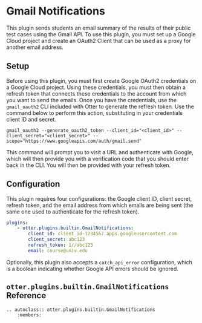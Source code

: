 # Gmail Notifications

This plugin sends students an email summary of the results of their public test cases using the Gmail API. To use this plugin, you must set up a Google Cloud project and create an OAuth2 Client that can be used as a proxy for another email address.

## Setup

Before using this plugin, you must first create Google OAuth2 credentials on a Google Cloud project. Using these credentials, you must then obtain a refresh token that connects these credentials to the account from which you want to send the emails. Once you have the credentials, use the `gmail_oauth2` CLI included with Otter to generate the refresh token. Use the command below to perform this action, substituting in your credentials client ID and secret.

```console
gmail_oauth2 --generate_oauth2_token --client_id="<client_id>" --client_secret="<client_secret>" --scope="https://www.googleapis.com/auth/gmail.send"
```

This command will prompt you to visit a URL and authenticate with Google, which will then provide you with a verification code that you should enter back in the CLI. You will then be provided with your refresh token.

## Configuration

This plugin requires four configurations: the Google client ID, client secret, refresh token, and the email address from which emails are being sent (the same one used to authenticate for the refresh token).

```yaml
plugins:
    - otter.plugins.builtin.GmailNotifications:
        client_id: client_id-1234567.apps.googleusercontent.com
        client_secret: abc123
        refresh_token: 1//abc123
        email: course@univ.edu
```

Optionally, this plugin also accepts a `catch_api_error` configuration, which is a boolean indicating whether Google API errors should be ignored.

## `otter.plugins.builtin.GmailNotifications` Reference

```eval_rst
.. autoclass:: otter.plugins.builtin.GmailNotifications
    :members:
```
